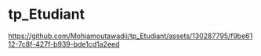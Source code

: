 # tp_Etudiant


https://github.com/Mohjamoutawadii/tp_Etudiant/assets/130287795/f9be6112-7c8f-427f-b939-bde1cd1a2eed

